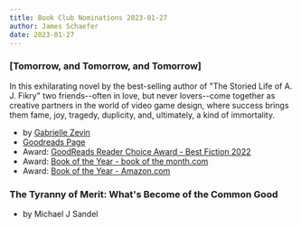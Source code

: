 ```yaml
---
title: Book Club Nominations 2023-01-27
author: James Schaefer
date: 2023-01-27
---
```


### [Tomorrow, and Tomorrow, and Tomorrow]
  
In this exhilarating novel by the best-selling author of "The Storied Life of A.
J. Fikry" two friends--often in love, but never lovers--come together as
creative partners in the world of video game design, where success brings them
fame, joy, tragedy, duplicity, and, ultimately, a kind of immortality.

  - by [Gabrielle Zevin]
  - [Goodreads Page]
  - Award: [GoodReads Reader Choice Award - Best Fiction 2022]
  - Award: [Book of the Year - book of the month.com]
  - Award: [Book of the Year - Amazon.com]

[Goodreads Page]: https://www.goodreads.com/book/show/58784475-tomorrow-and-tomorrow-and-tomorrow
[GoodReads Reader Choice Award - Best Fiction 2022]: https://www.goodreads.com/choiceawards/best-fiction-books-2022 
[Book of the Year - book of the month.com]: https://gabriellezevin.com/2022/11/10/tomorrow-is-the-2022-botm-book-of-the-year/
[Gabrielle Zevin]: https://gabriellezevin.com/
[Book of the Year - Amazon.com]: https://www.amazon.com/b?node=17276804011

### The Tyranny of Merit: What's Become of the Common Good

  - by Michael J Sandel
